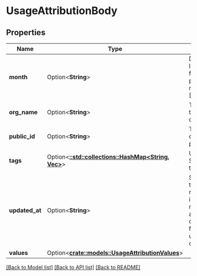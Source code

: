 # UsageAttributionBody

## Properties

Name | Type | Description | Notes
------------ | ------------- | ------------- | -------------
**month** | Option<**String**> | Datetime in ISO-8601 format, UTC, precise to month: [YYYY-MM]. | [optional]
**org_name** | Option<**String**> | The name of the organization. | [optional]
**public_id** | Option<**String**> | The organization public ID. | [optional]
**tags** | Option<[**::std::collections::HashMap<String, Vec<String>>**](array.md)> | Usage Summary by tag name. | [optional]
**updated_at** | Option<**String**> | Shows the the most recent hour in the current months for all organizations for which all usages were calculated. | [optional]
**values** | Option<[**crate::models::UsageAttributionValues**](UsageAttributionValues.md)> |  | [optional]

[[Back to Model list]](../README.md#documentation-for-models) [[Back to API list]](../README.md#documentation-for-api-endpoints) [[Back to README]](../README.md)


